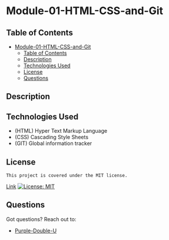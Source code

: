 # Module-01-HTML-CSS-and-Git

## Table of Contents

- [Module-01-HTML-CSS-and-Git](#module-01-html-css-and-git)
  - [Table of Contents](#table-of-contents)
  - [Description](#description)
  - [Technologies Used](#technologies-used)
  - [License](#license)
  - [Questions](#questions)


## Description

## Technologies Used
* (HTML) Hyper Text Markup Language
* (CSS) Cascading Style Sheets
* (GIT) Global information tracker

## License

    This project is covered under the MIT license.
[Link](https://opensource.org/licenses/MIT)
[![License: MIT](https://img.shields.io/badge/License-MIT-yellow.svg)](https://opensource.org/licenses/MIT)

## Questions

Got questions? Reach out to:

- [Purple-Double-U](https://github.com/Purple-Double-U)